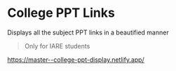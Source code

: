# College PPT Links

Displays all the subject PPT links in a beautified manner 

> Only for IARE students

https://master--college-ppt-display.netlify.app/
